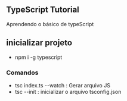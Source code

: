 ## TypeScript Tutorial

Aprendendo o básico de typeScript

## inicializar projeto

- npm i -g typescript

### Comandos

- tsc index.ts --watch : Gerar arquivo JS
- tsc --init : inicializar o arquivo tsconfig.json
